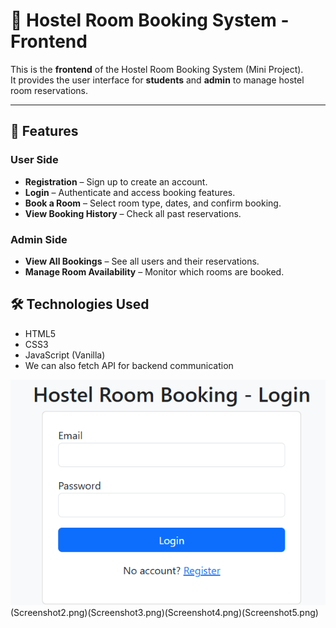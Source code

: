 # 🏨 Hostel Room Booking System - Frontend

This is the **frontend** of the Hostel Room Booking System (Mini Project).  
It provides the user interface for **students** and **admin** to manage hostel room reservations.

---

## 📌 Features

### User Side
- **Registration** – Sign up to create an account.
- **Login** – Authenticate and access booking features.
- **Book a Room** – Select room type, dates, and confirm booking.
- **View Booking History** – Check all past reservations.

### Admin Side
- **View All Bookings** – See all users and their reservations.
- **Manage Room Availability** – Monitor which rooms are booked.


## 🛠️ Technologies Used
- HTML5
- CSS3
- JavaScript (Vanilla)
- We can also fetch API for backend communication

![Hostel Room Booking Frontend Screenshot](Screenshot1.png)(Screenshot2.png)(Screenshot3.png)(Screenshot4.png)(Screenshot5.png)